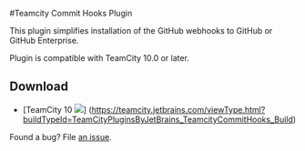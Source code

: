 #Teamcity Commit Hooks Plugin

This plugin simplifies installation of the GitHub webhooks to GitHub or GitHub Enterprise.

Plugin is compatible with TeamCity 10.0 or later.

## Download
- [TeamCity 10 ![](http://teamcity.jetbrains.com/app/rest/builds/buildType:TeamCityPluginsByJetBrains_TeamcityCommitHooks_Build/statusIcon)] (https://teamcity.jetbrains.com/viewType.html?buildTypeId=TeamCityPluginsByJetBrains_TeamcityCommitHooks_Build)

Found a bug? File [an issue](https://youtrack.jetbrains.com/newIssue?project=TW&clearDraft=true&c=Subsystem+plugins%3A+other).

